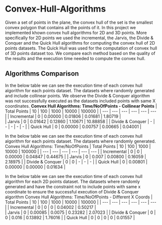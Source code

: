 # Convex-Hull-Algorithms
Given a set of points in the plane, the convex hull of the set is the smallest convex polygon that contains all the points of it. In this project we implemented khown convex hull algorithms for 2D and 3D points. More specifically for 2D points we used the incremental, the Jarvis, the Divide & Conquer and the Quick Hull algorithms for computing the convex hull of 2D points datasets. The Quick Hull was used for the computation of convex hull of 3D points dataset too. We compare each method based on the quality of the results and the execution time needed to compute the convex hull.

## Algorithms Comparison  
In the below table we can see the execution time of each convex hull algorithm for each points dataset. The datasets where randomly generated and include collinear points. We observe the Divide & Conquer algorithm was not successfully executed as the datasets included points with same X coordinates. 
**Convex Hull Algorithms: Time/NoOfPoints - Collinear Points**
| Total Points | 10 | 100 | 1000 | 10000 | 100000 | 
| --- | --- | --- | --- | --- | --- |
| Incremental | 0 | 0.00000 | 0.01806 | 0.01681 | 1.80719 |   
| Jarvis | 0 | 0.01642 | 0.12860 | 1.10671 | 10.88858 |
| Divide & Conquer | - | - | - | - | - |
| Quick Hull | 0 | 0.00000 | 0.00757 | 0.00665 | 0.04001 |

In the below table we can see the execution time of each convex hull algorithm for each points dataset. The datasets where randomly generated.
Convex Hull Algorithms: Time/NoOfPoints
| Total Points | 10 | 100 | 1000 | 10000 | 100000 |
| --- | --- | --- | --- | --- | --- |
| Incremental | 0 | 0 | 0.00000 | 0.04847 | 0.44675 |
| Jarvis | 0 | 0.007 | 0.00800 | 0.16059 | 2.18975 | 
| Divide & Conquer | 0 | 0 | - | - | - |
| Quick Hull | 0 | 0.00801 | 0.00000 | 0.00000 | 0.01634 |

In the below table we can see the execution time of each convex hull algorithm for each 2D points dataset. The datasets where randomly generated and have the constraint not to include points with same x coordinate to ensure the successful execution of Divide & Conquer algorithm
Convex Hull Algorithms: Time/NoOfPoints - Different X Coords
| Total Points | 10 | 100 | 1000 | 10000 | 100000 |
| --- | --- | --- | --- | --- | --- |
| Incremental | 0 | 0 | 0 | 0.04002 | 0.50217 |  
| Jarvis | 0 | 0.00085 | 0.0075 | 0.23282  | 2.07023 | 
| Divide & Conquer | 0 | 0 | 0.016 | 0.13892 | 1.76016 |
| Quick Hull | 0 | 0 | 0 | 0 | 0.01557 |
